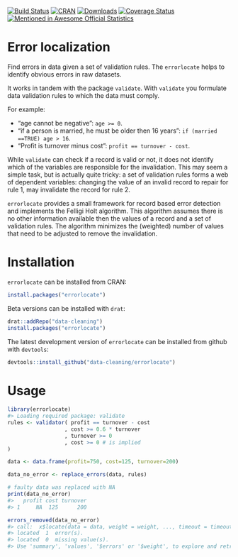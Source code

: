 
<!-- README.md is generated from README.Rmd. Please edit that file -->

[![Build
Status](https://travis-ci.org/data-cleaning/errorlocate.svg)](https://travis-ci.org/data-cleaning/errorlocate)
[![CRAN](http://www.r-pkg.org/badges/version/errorlocate)](https://CRAN.R-project.org/package=errorlocate)
[![Downloads](http://cranlogs.r-pkg.org/badges/errorlocate)](http://www.r-pkg.org/pkg/errorlocate)
[![Coverage
Status](https://coveralls.io/repos/data-cleaning/errorlocate/badge.svg?branch=master&service=github)](https://coveralls.io/github/data-cleaning/errorlocate?branch=master)
[![Mentioned in Awesome Official
Statistics](https://awesome.re/mentioned-badge.svg)](http://www.awesomeofficialstatistics.org)

# Error localization

Find errors in data given a set of validation rules. The `errorlocate`
helps to identify obvious errors in raw datasets.

It works in tandem with the package `validate`. With `validate` you
formulate data validation rules to which the data must comply.

For example:

  - “age cannot be negative”: `age >= 0`.
  - “if a person is married, he must be older then 16 years”: `if
    (married ==TRUE) age > 16`.
  - “Profit is turnover minus cost”: `profit == turnover - cost`.

While `validate` can check if a record is valid or not, it does not
identify which of the variables are responsible for the invalidation.
This may seem a simple task, but is actually quite tricky: a set of
validation rules forms a web of dependent variables: changing the value
of an invalid record to repair for rule 1, may invalidate the record for
rule 2.

`errorlocate` provides a small framework for record based error
detection and implements the Felligi Holt algorithm. This algorithm
assumes there is no other information available then the values of a
record and a set of validation rules. The algorithm minimizes the
(weighted) number of values that need to be adjusted to remove the
invalidation.

# Installation

`errorlocate` can be installed from CRAN:

``` r
install.packages("errorlocate")
```

Beta versions can be installed with `drat`:

``` r
drat::addRepo("data-cleaning")
install.packages("errorlocate")
```

The latest development version of `errorlocate` can be installed from
github with `devtools`:

``` r
devtools::install_github("data-cleaning/errorlocate")
```

# Usage

``` r
library(errorlocate)
#> Loading required package: validate
rules <- validator( profit == turnover - cost
                  , cost >= 0.6 * turnover
                  , turnover >= 0
                  , cost >= 0 # is implied
)

data <- data.frame(profit=750, cost=125, turnover=200)

data_no_error <- replace_errors(data, rules)

# faulty data was replaced with NA
print(data_no_error)
#>   profit cost turnover
#> 1     NA  125      200

errors_removed(data_no_error)
#> call:  x$locate(data = data, weight = weight, ..., timeout = timeout) 
#> located  1  error(s).
#> located  0  missing value(s).
#> Use 'summary', 'values', '$errors' or '$weight', to explore and retrieve the errors.
```
